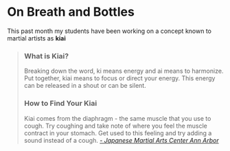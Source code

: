 # On Breath and Bottles

This past month my students have been working on a concept known to martial artists as **kiai**

> ### What is Kiai?
>
> Breaking down the word, ki means energy and ai means to harmonize. Put together, kiai means to focus or direct your energy. This energy can be released in a shout or can be silent.
>
> ### How to Find Your Kiai
>
> Kiai comes from the diaphragm - the same muscle that you use to cough. Try coughing and take note of where you feel the muscle contract in your stomach. Get used to this feeling and try adding a sound instead of a cough. 
> [- *Japanese Martial Arts Center Ann Arbor*](https://www.japanesemartialartscenter.com/learnmore/kiai-karate-ann-arbor)